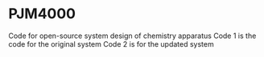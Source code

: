 # PJM4000
Code for open-source system design of chemistry apparatus
Code 1 is the code for the original system
Code 2 is for the updated system
